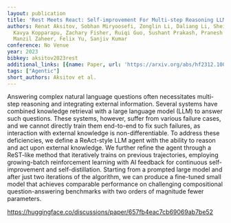 ```yaml
---
layout: publication
title: 'Rest Meets React: Self-improvement For Multi-step Reasoning LLM Agent'
authors: Renat Aksitov, Sobhan Miryoosefi, Zonglin Li, Daliang Li, Sheila Babayan,
  Kavya Kopparapu, Zachary Fisher, Ruiqi Guo, Sushant Prakash, Pranesh Srinivasan,
  Manzil Zaheer, Felix Yu, Sanjiv Kumar
conference: No Venue
year: 2023
bibkey: aksitov2023rest
additional_links: [{name: Paper, url: 'https://arxiv.org/abs/hf2312.10003'}]
tags: ["Agentic"]
short_authors: Aksitov et al.
---
```

Answering complex natural language questions often necessitates multi-step reasoning and integrating external information. Several systems have combined knowledge retrieval with a large language model (LLM) to answer such questions. These systems, however, suffer from various failure cases, and we cannot directly train them end-to-end to fix such failures, as interaction with external knowledge is non-differentiable. To address these deficiencies, we define a ReAct-style LLM agent with the ability to reason and act upon external knowledge. We further refine the agent through a ReST-like method that iteratively trains on previous trajectories, employing growing-batch reinforcement learning with AI feedback for continuous self-improvement and self-distillation. Starting from a prompted large model and after just two iterations of the algorithm, we can produce a fine-tuned small model that achieves comparable performance on challenging compositional question-answering benchmarks with two orders of magnitude fewer parameters.

https://huggingface.co/discussions/paper/657fb4eac7cb69069ab7be52